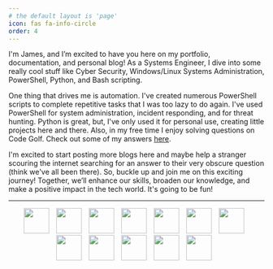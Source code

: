 ```yaml
---
# the default layout is 'page'
icon: fas fa-info-circle
order: 4
---
```


I'm James, and I’m excited to have you here on my portfolio, documentation, and personal blog! As a Systems Engineer, I dive into some really cool stuff like Cyber Security, Windows/Linux Systems Administration, PowerShell, Python, and Bash scripting.

One thing that drives me is automation. I've created numerous PowerShell scripts to complete repetitive tasks that I was too lazy to do again. I've used PowerShell for system administration, incident responding, and for threat hunting. Python is great, but, I've only used it for personal use, creating little projects here and there. Also, in my free time I enjoy solving questions on Code Golf. Check out some of my answers [here](https://codegolf.stackexchange.com/users/117359/james-flores?tab=answers).

I'm excited to start posting more blogs here and maybe help a stranger scouring the internet searching for an answer to their very obscure question (think we've all been there). So, buckle up and join me on this exciting journey! Together, we’ll enhance our skills, broaden our knowledge, and make a positive impact in the tech world. It's going to be fun!

---

<p align="center">
  <a><img width="50px" style="padding-right:10px;" src="https://cdn.jsdelivr.net/gh/devicons/devicon/icons/atom/atom-original.svg"/></a>
  <a><img width="50px" style="padding-right:10px;" src="https://cdn.jsdelivr.net/gh/devicons/devicon/icons/bash/bash-original.svg"/></a>
  <a><img width="50px" style="padding-right:10px;" src="https://cdn.jsdelivr.net/gh/devicons/devicon/icons/css3/css3-plain.svg"/></a>
  <a><img width="50px" style="padding-right:10px;" src="https://cdn.jsdelivr.net/gh/devicons/devicon/icons/docker/docker-original.svg"/></a>
  <a><img width="50px" style="padding-right:10px;" src="https://cdn.jsdelivr.net/gh/devicons/devicon/icons/git/git-original.svg"/></a>
  <a><img width="50px" style="padding-right:10px;" src="https://cdn.jsdelivr.net/gh/devicons/devicon/icons/html5/html5-plain.svg"/></a>
  <a><img width="50px" style="padding-right:10px;" src="https://cdn.jsdelivr.net/gh/devicons/devicon/icons/java/java-original.svg"/></a>
  <a><img width="50px" style="padding-right:10px;" src="https://cdn.jsdelivr.net/gh/devicons/devicon/icons/javascript/javascript-plain.svg"/></a>
  <a><img width="50px" style="padding-right:10px;" src="https://cdn.jsdelivr.net/gh/devicons/devicon/icons/kubernetes/kubernetes-plain.svg"/></a>
  <a><img width="50px" style="padding-right:10px;" src="https://cdn.jsdelivr.net/gh/devicons/devicon/icons/linux/linux-original.svg"/></a>
  <a><img width="50px" style="padding-right:10px;" src="https://cdn.jsdelivr.net/gh/devicons/devicon/icons/python/python-original.svg"/></a>
  <a><img width="50px" style="padding-right:10px;" src="https://cdn.jsdelivr.net/gh/devicons/devicon/icons/redhat/redhat-original.svg"/></a>
</p>
